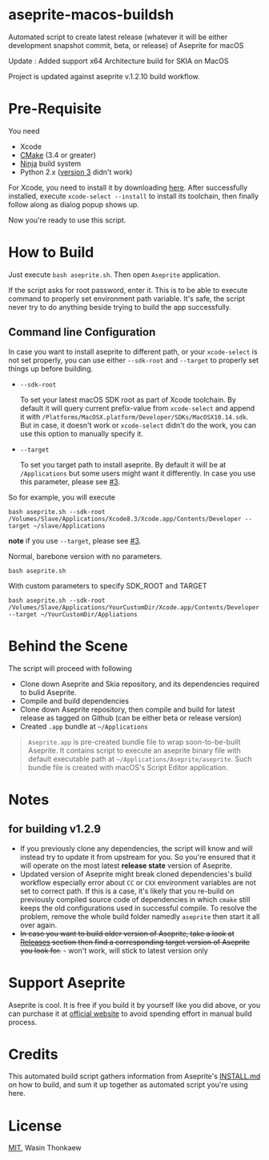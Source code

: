 # aseprite-macos-buildsh
Automated script to create latest release (whatever it will be either development snapshot commit, beta, or release) of Aseprite for macOS

Update : Added support x64 Architecture build for SKIA on MacOS

Project is updated against aseprite v.1.2.10 build workflow.

# Pre-Requisite

You need

* Xcode
* [CMake](http://www.cmake.org/) (3.4 or greater)
* [Ninja](https://ninja-build.org/) build system
* Python 2.x ([version 3](https://github.com/haxpor/aseprite-macos-buildsh/issues/2) didn't work)

For Xcode, you need to install it by downloading [here](https://developer.apple.com/download/). After successfully installed, execute `xcode-select --install` to install its toolchain, then finally follow along as dialog popup shows up.

Now you're ready to use this script.

# How to Build

Just execute `bash aseprite.sh`. Then open `Aseprite` application.

If the script asks for root password, enter it. This is to be able to execute command to properly set environment path variable. It's safe, the script never try to do anything beside trying to build the app successfully.

## Command line Configuration

In case you want to install aseprite to different path, or your `xcode-select` is not set properly, you can use either `--sdk-root` and `--target` to properly set things up before building.

* `--sdk-root`

	To set your latest macOS SDK root as part of Xcode toolchain. By default it will query current prefix-value from `xcode-select` and append it with `/Platforms/MacOSX.platform/Developer/SDKs/MacOSX10.14.sdk`. But in case, it doesn't work or `xcode-select` didn't do the work, you can use this option to manually specify it.

* `--target`

	To set you target path to install aseprite. By default it will be at `/Applications` but some users might want it differently. In case you use this parameter, please see [#3](https://github.com/haxpor/aseprite-macos-buildsh/issues/3).

So for example, you will execute

```
bash aseprite.sh --sdk-root /Volumes/Slave/Applications/Xcode8.3/Xcode.app/Contents/Developer --target ~/slave/Applications
```
**note** if you use `--target`, please see [#3](https://github.com/haxpor/aseprite-macos-buildsh/issues/3).

Normal, barebone version with no parameters.

```shell
bash aseprite.sh
```

With custom parameters to specify SDK_ROOT and TARGET
```shell
bash aseprite.sh --sdk-root /Volumes/Slave/Applications/YourCustomDir/Xcode.app/Contents/Developer --target ~/YourCustomDir/Appliations
```

# Behind the Scene

The script will proceed with following
* Clone down Aseprite and Skia repository, and its dependencies required to bulid Aseprite.
* Compile and build dependencies
* Clone down Aseprite repository, then compile and build for latest release as tagged on Github (can be either beta or release version)
* Created `.app` bundle at `~/Applications`

> `Aseprite.app` is pre-created bundle file to wrap soon-to-be-built Aseprite. It contains script to execute an aseprite binary file with default executable path at `~/Applications/Aseprite/aseprite`. Such bundle file is created with macOS's Script Editor application.

# Notes

## for building v1.2.9

* If you previously clone any dependencies, the script will know and will instead try to update it from upstream for you. So you're ensured that it will operate on the most latest __release state__ version of Aseprite.
* Updated version of Aseprite might break cloned dependencies's build workflow especially error about `CC` or `CXX` environment variables are not set to correct path. If this is a case, it's likely that you re-build on previously compiled source code of dependencies in which `cmake` still keeps the old configurations used in successful compile. To resolve the problem, remove the whole build folder namedly `aseprite` then start it all over again. 
* ~~In case you want to build older version of Aseprite, take a look at [Releases](https://github.com/haxpor/aseprite-macos-buildsh/releases) section then find a corresponding target version of Aseprite you look for.~~ - won't work, will stick to latest version only

# Support Aseprite

Aseprite is cool. It is free if you build it by yourself like you did above, or you can purchase it at [official website](https://www.aseprite.org/) to avoid spending effort in manual build process.

# Credits

This automated build script gathers information from Aseprite's [INSTALL.md](https://github.com/aseprite/aseprite/blob/master/INSTALL.md) on how to build, and sum it up together as automated script you're using here.

# License
[MIT](https://github.com/haxpor/aseprite-macos-buildsh/blob/master/LICENSE), Wasin Thonkaew
